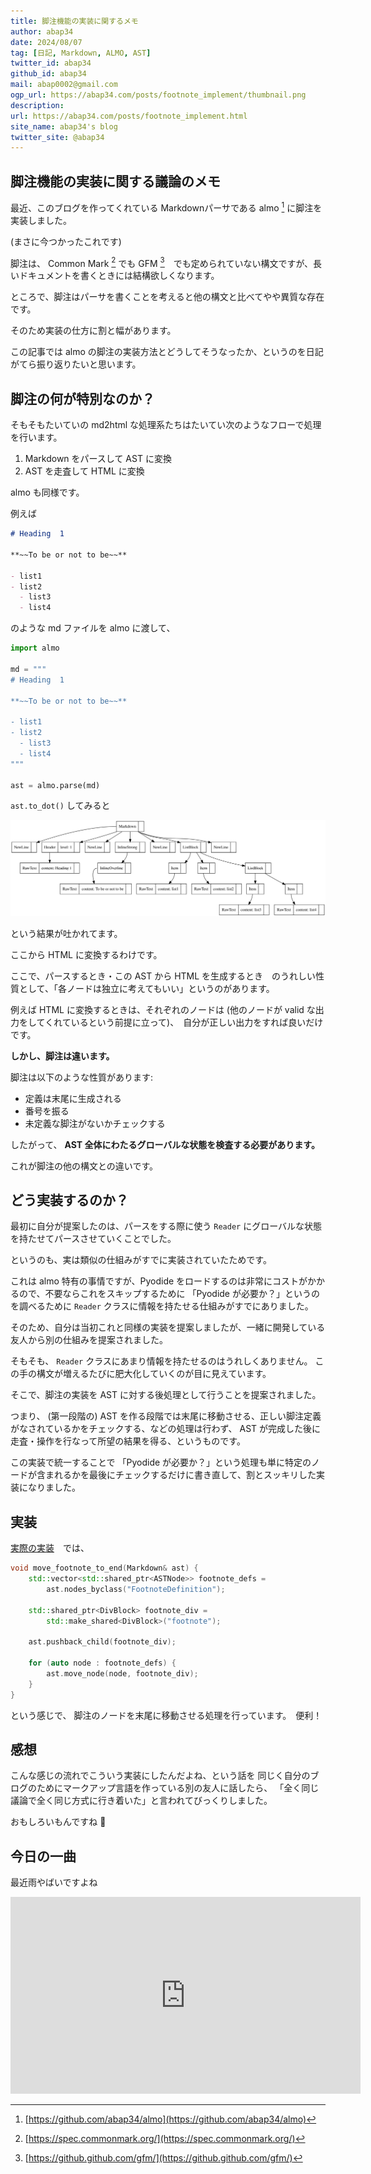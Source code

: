 ```yaml
---
title: 脚注機能の実装に関するメモ
author: abap34
date: 2024/08/07
tag: [日記, Markdown, ALMO, AST]
twitter_id: abap34
github_id: abap34
mail: abap0002@gmail.com
ogp_url: https://abap34.com/posts/footnote_implement/thumbnail.png
description: 
url: https://abap34.com/posts/footnote_implement.html
site_name: abap34's blog
twitter_site: @abap34
---
```


## 脚注機能の実装に関する議論のメモ

最近、このブログを作ってくれている Markdownパーサである almo [^1] に脚注を実装しました。

(まさに今つかったこれです)


脚注は、 Common Mark [^2] でも GFM [^3]　でも定められていない構文ですが、長いドキュメントを書くときには結構欲しくなります。

[^1]: [https://github.com/abap34/almo](https://github.com/abap34/almo)
[^2]: [https://spec.commonmark.org/](https://spec.commonmark.org/)
[^3]: [https://github.github.com/gfm/](https://github.github.com/gfm/)


ところで、脚注はパーサを書くことを考えると他の構文と比べてやや異質な存在です。

そのため実装の仕方に割と幅があります。　

この記事では almo の脚注の実装方法とどうしてそうなったか、というのを日記がてら振り返りたいと思います。

## 脚注の何が特別なのか？

そもそもたいていの md2html な処理系たちはたいてい次のようなフローで処理を行います。

1. Markdown をパースして AST に変換
2. AST を走査して HTML に変換

almo も同様です。


例えば

```md
# Heading  1

**~~To be or not to be~~**

- list1
- list2
  - list3
  - list4
```

のような md ファイルを almo に渡して、

```python
import almo

md = """
# Heading  1

**~~To be or not to be~~**

- list1
- list2
  - list3
  - list4
"""

ast = almo.parse(md)
```


`ast.to_dot()` してみると

![](footnote_implement/ast.svg)

という結果が吐かれてます。


ここから HTML に変換するわけです。


ここで、パースするとき・この AST から HTML を生成するとき　のうれしい性質として、「各ノードは独立に考えてもいい」というのがあります。


例えば HTML に変換するときは、それぞれのノードは (他のノードが valid な出力をしてくれているという前提に立って)、　自分が正しい出力をすれば良いだけです。



<span class="lined">**しかし、脚注は違います。**</span>



脚注は以下のような性質があります:

- 定義は末尾に生成される
- 番号を振る
- 未定義な脚注がないかチェックする


したがって、 **AST 全体にわたるグローバルな状態を検査する必要があります。**

これが脚注の他の構文との違いです。


## どう実装するのか？

最初に自分が提案したのは、パースをする際に使う `Reader` にグローバルな状態を持たせてパースさせていくことでした。


というのも、実は類似の仕組みがすでに実装されていたためです。

これは almo 特有の事情ですが、Pyodide をロードするのは非常にコストがかかるので、不要ならこれをスキップするために
「Pyodide が必要か？」というのを調べるために `Reader` クラスに情報を持たせる仕組みがすでにありました。


そのため、自分は当初これと同様の実装を提案しましたが、一緒に開発している友人から別の仕組みを提案されました。



そもそも、 `Reader` クラスにあまり情報を持たせるのはうれしくありません。
この手の構文が増えるたびに肥大化していくのが目に見えています。


そこで、脚注の実装を AST に対する後処理として行うことを提案されました。



つまり、 (第一段階の) AST を作る段階では末尾に移動させる、正しい脚注定義がなされているかをチェックする、などの処理は行わず、
AST が完成した後に走査・操作を行なって所望の結果を得る、というものです。


この実装で統一することで 「Pyodide が必要か？」という処理も単に特定のノードが含まれるかを最後にチェックするだけに書き直して、割とスッキリした実装になりました。


## 実装

[実際の実装](https://github.com/abap34/almo/blob/b3389f3126551e85ae6d3bebe8a77913793fa61d/src/render.hpp#L100)　では、


```cpp
void move_footnote_to_end(Markdown& ast) {
    std::vector<std::shared_ptr<ASTNode>> footnote_defs =
        ast.nodes_byclass("FootnoteDefinition");

    std::shared_ptr<DivBlock> footnote_div =
        std::make_shared<DivBlock>("footnote");

    ast.pushback_child(footnote_div);

    for (auto node : footnote_defs) {
        ast.move_node(node, footnote_div);
    }
}
```

という感じで、 脚注のノードを末尾に移動させる処理を行っています。　便利！


## 感想

こんな感じの流れでこういう実装にしたんだよね、という話を 同じく自分のブログのためにマークアップ言語を作っている別の友人に話したら、
「全く同じ議論で全く同じ方式に行き着いた」と言われてびっくりしました。　

おもしろいもんですね 🤗


## 今日の一曲

最近雨やばいですよね


<iframe width="560" height="315" src="https://www.youtube.com/embed/yEpKC0wXy4M?si=MvIcU92Y6I_1f1rt" title="YouTube video player" frameborder="0" allow="accelerometer; autoplay; clipboard-write; encrypted-media; gyroscope; picture-in-picture; web-share" referrerpolicy="strict-origin-when-cross-origin" allowfullscreen></iframe>



